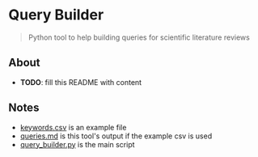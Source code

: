 # Query Builder

> Python tool to help building queries for scientific literature reviews

## About

* **TODO**: fill this README with content

## Notes

* [keywords.csv](./keywords.csv) is an example file
* [queries.md](./queries.md) is this tool's output if the example csv is used
* [query_builder.py](./query_builder.py) is the main script
